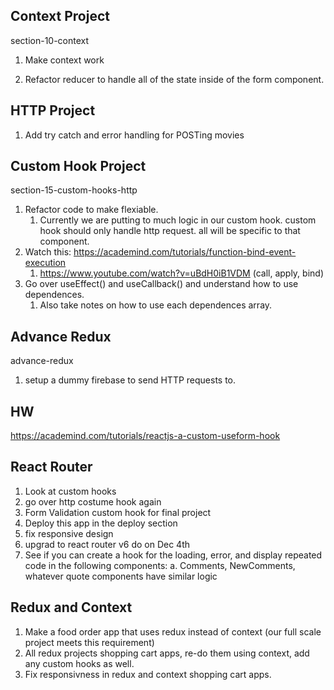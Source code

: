 ## Context Project

section-10-context

1. Make context work

2. Refactor reducer to handle all of the state inside of the form component.

## HTTP Project

1. Add try catch and error handling for POSTing movies

## Custom Hook Project

section-15-custom-hooks-http

1. Refactor code to make flexiable.
   1. Currently we are putting to much logic in our custom hook. custom hook should only handle http request. all will be specific to that component.
2. Watch this: https://academind.com/tutorials/function-bind-event-execution
   1. https://www.youtube.com/watch?v=uBdH0iB1VDM (call, apply, bind)
3. Go over useEffect() and useCallback() and understand how to use dependences.
   1. Also take notes on how to use each dependences array.

## Advance Redux

advance-redux

1. setup a dummy firebase to send HTTP requests to.

## HW

https://academind.com/tutorials/reactjs-a-custom-useform-hook

## React Router

1. Look at custom hooks
2. go over http costume hook again
3. Form Validation custom hook for final project
4. Deploy this app in the deploy section
5. fix responsive design
6. upgrad to react router v6 do on Dec 4th
7. See if you can create a hook for the loading, error, and display repeated code in the following components:
   a. Comments, NewComments, whatever quote components have similar logic

## Redux and Context

1. Make a food order app that uses redux instead of context (our full scale project meets this requirement)
2. All redux projects shopping cart apps, re-do them using context, add any custom hooks as well.
3. Fix responsivness in redux and context shopping cart apps.
